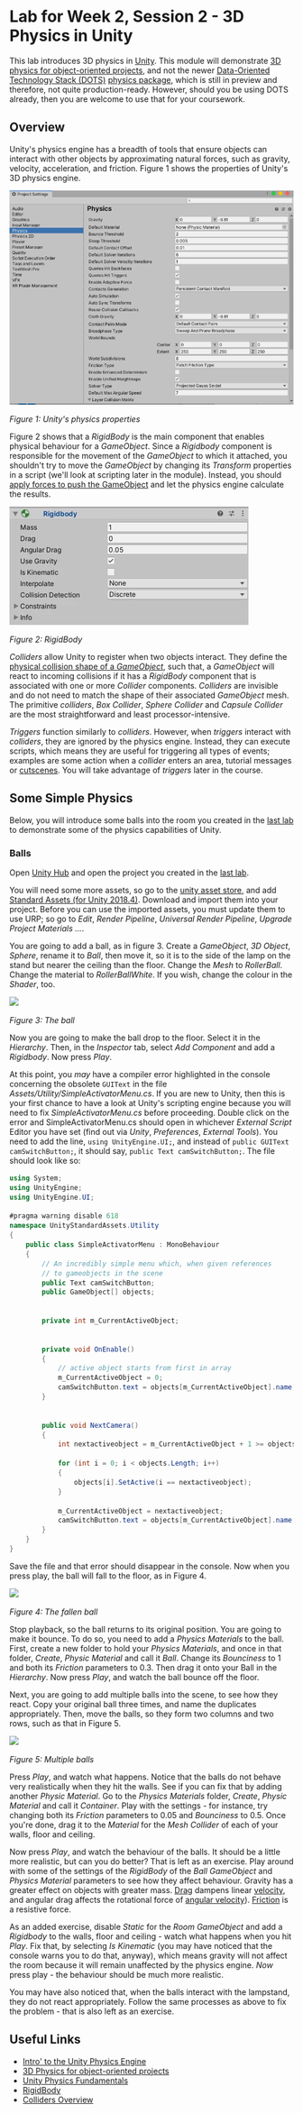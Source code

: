 # Lab for Week 2, Session 2 - 3D Physics in Unity

This lab introduces 3D physics in [Unity](https://unity.com/). This module will demonstrate [3D physics for object-oriented projects](https://docs.unity3d.com/Manual/PhysicsOverview.html), and not the newer [Data-Oriented Technology Stack (DOTS)](https://unity.com/dots) [physics package](https://unity.com/dots/packages#unity-physics-preview), which is still in preview and therefore, not quite production-ready. However, should you be using DOTS already, then you are welcome to use that for your coursework.

## Overview

Unity's physics engine has a breadth of tools that ensure objects can interact with other objects by approximating natural forces, such as gravity, velocity, acceleration, and friction. Figure 1 shows the properties of Unity's 3D physics engine.

![](./images/physicsProperties.png)

_Figure 1: Unity's physics properties_

Figure 2 shows that a _RigidBody_ is the main component that enables physical behaviour for a _GameObject_. Since a _Rigidbody_ component is responsible for the movement of the _GameObject_ to which it attached, you shouldn't try to move the _GameObject_ by changing its _Transform_ properties in a script (we'll look at scripting later in the module). Instead, you should [apply forces to push the GameObject](https://docs.unity3d.com/Manual/RigidbodiesOverview.html) and let the physics engine calculate the results.

![](./images/rigidBody.png)

_Figure 2: RigidBody_

_Colliders_ allow Unity to register when two objects interact. They define the [physical collision shape of a _GameObject_](https://docs.unity3d.com/Manual/CollidersOverview.html), such that, a _GameObject_ will react to incoming collisions if it has a _RigidBody_ component that is associated with one or more _Collider_ components. _Colliders_ are invisible and do not need to match the shape of their associated _GameObject_ mesh. The primitive _colliders_, _Box Collider_, _Sphere Collider_ and _Capsule Collider_ are the most straightforward and least processor-intensive.

_Triggers_ function similarly to _colliders_. However, when _triggers_ interact with _colliders_, they are ignored by the physics engine. Instead, they can execute scripts, which means they are useful for triggering all types of events; examples are some action when a _collider_ enters an area, tutorial messages or [cutscenes](https://en.wikipedia.org/wiki/Cutscene). You will take advantage of _triggers_ later in the course.

## Some Simple Physics

Below, you will introduce some balls into the room you created in the [last lab](./week2Session1.md) to demonstrate some of the physics capabilities of Unity.

### Balls

Open [Unity Hub](https://docs.unity3d.com/Manual/GettingStartedUnityHub.html) and open the project you created in the [last lab](./week3Session2.md).

You will need some more assets, so go to the [unity asset store](https://assetstore.unity.com/), and add [Standard Assets (for Unity 2018.4)](https://assetstore.unity.com/packages/essentials/asset-packs/standard-assets-for-unity-2018-4-32351). Download and import them into your project. Before you can use the imported assets, you must update them to use URP; so go to _Edit_, _Render Pipeline_, _Universal Render Pipeline_, _Upgrade Project Materials ..._.

You are going to add a ball, as in figure 3. Create a _GameObject_, _3D Object_, _Sphere_, rename it to _Ball_, then move it, so it is to the side of the lamp on the stand but nearer the ceiling than the floor. Change the _Mesh_ to _RollerBall_. Change the material to _RollerBallWhite_. If you wish, change the colour in the _Shader_, too.

![](./images/rollerBall.png)

_Figure 3: The ball_

Now you are going to make the ball drop to the floor. Select it in the _Hierarchy_. Then, in the _Inspector_ tab, select _Add Component_ and add a _Rigidbody_. Now press _Play_. 

At this point, you _may_ have a compiler error highlighted in the console concerning the obsolete `GUIText` in the file _Assets/Utility/SimpleActivatorMenu.cs_. If you are new to Unity, then this is your first chance to have a look at Unity's scripting engine because you will need to fix _SimpleActivatorMenu.cs_ before proceeding. Double click on the error and SimpleActivatorMenu.cs should open in whichever _External Script_ Editor you have set (find out via _Unity_, _Preferences_, _External Tools_). You need to add the line, `using UnityEngine.UI;`, and instead of `public GUIText camSwitchButton;`, it should say, `public Text camSwitchButton;`. The file should look like so:

```csharp
using System;
using UnityEngine;
using UnityEngine.UI;

#pragma warning disable 618
namespace UnityStandardAssets.Utility
{
    public class SimpleActivatorMenu : MonoBehaviour
    {
        // An incredibly simple menu which, when given references
        // to gameobjects in the scene
        public Text camSwitchButton;
        public GameObject[] objects;


        private int m_CurrentActiveObject;


        private void OnEnable()
        {
            // active object starts from first in array
            m_CurrentActiveObject = 0;
            camSwitchButton.text = objects[m_CurrentActiveObject].name;
        }


        public void NextCamera()
        {
            int nextactiveobject = m_CurrentActiveObject + 1 >= objects.Length ? 0 : m_CurrentActiveObject + 1;

            for (int i = 0; i < objects.Length; i++)
            {
                objects[i].SetActive(i == nextactiveobject);
            }

            m_CurrentActiveObject = nextactiveobject;
            camSwitchButton.text = objects[m_CurrentActiveObject].name;
        }
    }
}
```

Save the file and that error should disappear in the console. Now when you press play, the ball will fall to the floor, as in Figure 4.

![](./images/rollerBallFallen.png)

_Figure 4: The fallen ball_

Stop playback, so the ball returns to its original position. You are going to make it bounce. To do so, you need to add a _Physics Materials_ to the ball. First, create a new folder to hold your _Physics Materials_, and once in that folder, _Create_, _Physic Material_ and call it _Ball_. Change its _Bounciness_ to 1 and both its _Friction_ parameters to 0.3. Then drag it onto your Ball in the _Hierarchy_. Now press _Play_, and watch the ball bounce off the floor.

Next, you are going to add multiple balls into the scene, to see how they react. Copy your original ball three times, and name the duplicates appropriately. Then, move the balls, so they form two columns and two rows, such as that in Figure 5.

![](./images/multiBalls.png)

_Figure 5: Multiple balls_

Press _Play_, and watch what happens. Notice that the balls do not behave very realistically when they hit the walls. See if you can fix that by adding another _Physic Material_. Go to the _Physics Materials_ folder, _Create_, _Physic Material_ and call it _Container_. Play with the settings - for instance, try changing both its _Friction_ parameters to 0.05 and _Bounciness_ to 0.5. Once you're done, drag it to the _Material_ for the _Mesh Collider_ of each of your walls, floor and ceiling.

Now press _Play_, and watch the behaviour of the balls. It should be a little more realistic, but can you do better? That is left as an exercise. Play around with some of the settings of the _RigidBody_ of the _Ball_ _GameObject_ and _Physics Material_ parameters to see how they affect behaviour. Gravity has a greater effect on objects with greater mass. [Drag](https://en.wikipedia.org/wiki/Drag_(physics)) dampens linear [velocity](https://en.wikipedia.org/wiki/Velocity), and angular drag affects the rotational force of [angular velocity](https://en.wikipedia.org/wiki/Angular_velocity)). [Friction](https://en.wikipedia.org/wiki/Friction) is a resistive force.

As an added exercise, disable _Static_ for the _Room_ _GameObject_ and add a _Rigidbody_ to the walls, floor and ceiling - watch what happens when you hit _Play_. Fix that, by selecting _Is Kinematic_ (you may have noticed that the console warns you to do that, anyway), which means gravity will not affect the room because it will remain unaffected by the physics engine. _Now_ press play - the behaviour should be much more realistic.

You may have also noticed that, when the balls interact with the lampstand, they do not react appropriately. Follow the same processes as above to fix the problem - that is also left as an exercise.

## Useful Links

+ [Intro' to the Unity Physics Engine](https://learn.unity.com/tutorial/intro-to-the-unity-physics-engine-2019-3)
+ [3D Physics for object-oriented projects](https://docs.unity3d.com/Manual/PhysicsOverview.html)
+ [Unity Physics Fundamentals](https://learn.unity.com/project/unity-physics-fundamentals)
+ [RigidBody](https://docs.unity3d.com/Manual/class-Rigidbody.html)
+ [Colliders Overview](https://docs.unity3d.com/Manual/CollidersOverview.html)
